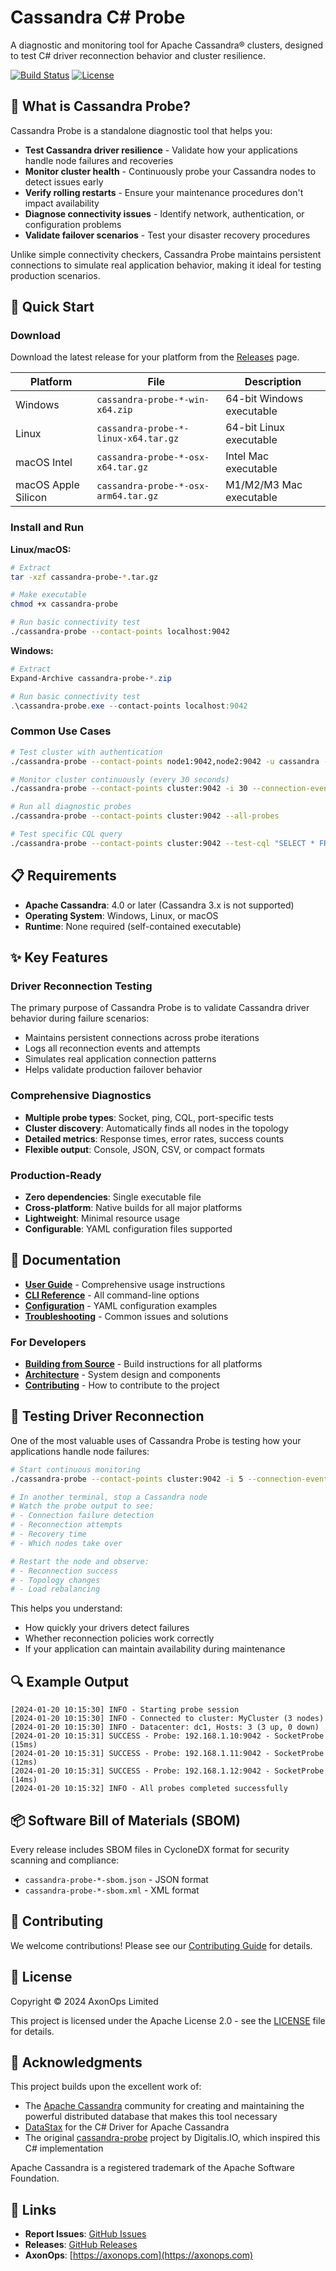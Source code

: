 # Cassandra C# Probe

A diagnostic and monitoring tool for Apache Cassandra® clusters, designed to test C# driver reconnection behavior and cluster resilience.

[![Build Status](https://github.com/axonops/cassandra-probe-csharp/actions/workflows/build.yml/badge.svg)](https://github.com/axonops/cassandra-probe-csharp/actions)
[![License](https://img.shields.io/badge/License-Apache%202.0-blue.svg)](https://opensource.org/licenses/Apache-2.0)

## 🎯 What is Cassandra Probe?

Cassandra Probe is a standalone diagnostic tool that helps you:

- **Test Cassandra driver resilience** - Validate how your applications handle node failures and recoveries
- **Monitor cluster health** - Continuously probe your Cassandra nodes to detect issues early
- **Verify rolling restarts** - Ensure your maintenance procedures don't impact availability
- **Diagnose connectivity issues** - Identify network, authentication, or configuration problems
- **Validate failover scenarios** - Test your disaster recovery procedures

Unlike simple connectivity checkers, Cassandra Probe maintains persistent connections to simulate real application behavior, making it ideal for testing production scenarios.

## 🚀 Quick Start

### Download

Download the latest release for your platform from the [Releases](https://github.com/axonops/cassandra-probe-csharp/releases) page.

| Platform | File | Description |
|----------|------|-------------|
| Windows | `cassandra-probe-*-win-x64.zip` | 64-bit Windows executable |
| Linux | `cassandra-probe-*-linux-x64.tar.gz` | 64-bit Linux executable |
| macOS Intel | `cassandra-probe-*-osx-x64.tar.gz` | Intel Mac executable |
| macOS Apple Silicon | `cassandra-probe-*-osx-arm64.tar.gz` | M1/M2/M3 Mac executable |

### Install and Run

**Linux/macOS:**
```bash
# Extract
tar -xzf cassandra-probe-*.tar.gz

# Make executable
chmod +x cassandra-probe

# Run basic connectivity test
./cassandra-probe --contact-points localhost:9042
```

**Windows:**
```powershell
# Extract
Expand-Archive cassandra-probe-*.zip

# Run basic connectivity test
.\cassandra-probe.exe --contact-points localhost:9042
```

### Common Use Cases

```bash
# Test cluster with authentication
./cassandra-probe --contact-points node1:9042,node2:9042 -u cassandra -p cassandra

# Monitor cluster continuously (every 30 seconds)
./cassandra-probe --contact-points cluster:9042 -i 30 --connection-events

# Run all diagnostic probes
./cassandra-probe --contact-points cluster:9042 --all-probes

# Test specific CQL query
./cassandra-probe --contact-points cluster:9042 --test-cql "SELECT * FROM system.local"
```

## 📋 Requirements

- **Apache Cassandra**: 4.0 or later (Cassandra 3.x is not supported)
- **Operating System**: Windows, Linux, or macOS
- **Runtime**: None required (self-contained executable)

## ✨ Key Features

### Driver Reconnection Testing
The primary purpose of Cassandra Probe is to validate Cassandra driver behavior during failure scenarios:
- Maintains persistent connections across probe iterations
- Logs all reconnection events and attempts
- Simulates real application connection patterns
- Helps validate production failover behavior

### Comprehensive Diagnostics
- **Multiple probe types**: Socket, ping, CQL, port-specific tests
- **Cluster discovery**: Automatically finds all nodes in the topology
- **Detailed metrics**: Response times, error rates, success counts
- **Flexible output**: Console, JSON, CSV, or compact formats

### Production-Ready
- **Zero dependencies**: Single executable file
- **Cross-platform**: Native builds for all major platforms
- **Lightweight**: Minimal resource usage
- **Configurable**: YAML configuration files supported

## 📖 Documentation

- [**User Guide**](docs/USER-GUIDE.md) - Comprehensive usage instructions
- [**CLI Reference**](docs/CLI-REFERENCE.md) - All command-line options
- [**Configuration**](docs/CONFIGURATION.md) - YAML configuration examples
- [**Troubleshooting**](docs/TROUBLESHOOTING.md) - Common issues and solutions

### For Developers
- [**Building from Source**](docs/BUILD.md) - Build instructions for all platforms
- [**Architecture**](docs/ARCHITECTURE.md) - System design and components
- [**Contributing**](docs/CONTRIBUTING.md) - How to contribute to the project

## 🧪 Testing Driver Reconnection

One of the most valuable uses of Cassandra Probe is testing how your applications handle node failures:

```bash
# Start continuous monitoring
./cassandra-probe --contact-points cluster:9042 -i 5 --connection-events

# In another terminal, stop a Cassandra node
# Watch the probe output to see:
# - Connection failure detection
# - Reconnection attempts
# - Recovery time
# - Which nodes take over

# Restart the node and observe:
# - Reconnection success
# - Topology changes
# - Load rebalancing
```

This helps you understand:
- How quickly your drivers detect failures
- Whether reconnection policies work correctly
- If your application can maintain availability during maintenance

## 🔍 Example Output

```
[2024-01-20 10:15:30] INFO - Starting probe session
[2024-01-20 10:15:30] INFO - Connected to cluster: MyCluster (3 nodes)
[2024-01-20 10:15:30] INFO - Datacenter: dc1, Hosts: 3 (3 up, 0 down)
[2024-01-20 10:15:31] SUCCESS - Probe: 192.168.1.10:9042 - SocketProbe (15ms)
[2024-01-20 10:15:31] SUCCESS - Probe: 192.168.1.11:9042 - SocketProbe (12ms)
[2024-01-20 10:15:31] SUCCESS - Probe: 192.168.1.12:9042 - SocketProbe (14ms)
[2024-01-20 10:15:32] INFO - All probes completed successfully
```

## 📦 Software Bill of Materials (SBOM)

Every release includes SBOM files in CycloneDX format for security scanning and compliance:
- `cassandra-probe-*-sbom.json` - JSON format
- `cassandra-probe-*-sbom.xml` - XML format

## 🤝 Contributing

We welcome contributions! Please see our [Contributing Guide](docs/CONTRIBUTING.md) for details.

## 📄 License

Copyright © 2024 AxonOps Limited

This project is licensed under the Apache License 2.0 - see the [LICENSE](LICENSE) file for details.

## 🙏 Acknowledgments

This project builds upon the excellent work of:

- The [Apache Cassandra](https://cassandra.apache.org/) community for creating and maintaining the powerful distributed database that makes this tool necessary
- [DataStax](https://www.datastax.com/) for the C# Driver for Apache Cassandra
- The original [cassandra-probe](https://github.com/digitalis-io/cassandra-probe) project by Digitalis.IO, which inspired this C# implementation

Apache Cassandra is a registered trademark of the Apache Software Foundation.

## 🔗 Links

- **Report Issues**: [GitHub Issues](https://github.com/axonops/cassandra-probe-csharp/issues)
- **Releases**: [GitHub Releases](https://github.com/axonops/cassandra-probe-csharp/releases)
- **AxonOps**: [https://axonops.com](https://axonops.com)

